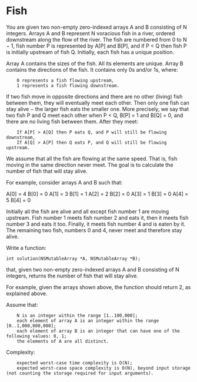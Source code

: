 Fish
====


You are given two non-empty zero-indexed arrays A and B consisting of N integers. Arrays A and B represent N voracious fish in a river, ordered downstream along the flow of the river. The fish are numbered from 0 to N − 1, fish number P is represented by A[P] and B[P], and if P < Q then fish P is initially upstream of fish Q. Initially, each fish has a unique position.

Array A contains the sizes of the fish. All its elements are unique. Array B contains the directions of the fish. It contains only 0s and/or 1s, where:

        0 represents a fish flowing upstream,
        1 represents a fish flowing downstream.

If two fish move in opposite directions and there are no other (living) fish between them, they will eventually meet each other. Then only one fish can stay alive − the larger fish eats the smaller one. More precisely, we say that two fish P and Q meet each other when P < Q, B[P] = 1 and B[Q] = 0, and there are no living fish between them. After they meet:

        If A[P] > A[Q] then P eats Q, and P will still be flowing downstream,
        If A[Q] > A[P] then Q eats P, and Q will still be flowing upstream.

We assume that all the fish are flowing at the same speed. That is, fish moving in the same direction never meet. The goal is to calculate the number of fish that will stay alive.

For example, consider arrays A and B such that:

  A[0] = 4    B[0] = 0
  A[1] = 3    B[1] = 1
  A[2] = 2    B[2] = 0
  A[3] = 1    B[3] = 0
  A[4] = 5    B[4] = 0

Initially all the fish are alive and all except fish number 1 are moving upstream. Fish number 1 meets fish number 2 and eats it, then it meets fish number 3 and eats it too. Finally, it meets fish number 4 and is eaten by it. The remaining two fish, numbers 0 and 4, never meet and therefore stay alive.

Write a function:

    int solution(NSMutableArray *A, NSMutableArray *B); 

that, given two non-empty zero-indexed arrays A and B consisting of N integers, returns the number of fish that will stay alive.

For example, given the arrays shown above, the function should return 2, as explained above.

Assume that:

        N is an integer within the range [1..100,000];
        each element of array A is an integer within the range [0..1,000,000,000];
        each element of array B is an integer that can have one of the following values: 0, 1;
        the elements of A are all distinct.

Complexity:

        expected worst-case time complexity is O(N);
        expected worst-case space complexity is O(N), beyond input storage (not counting the storage required for input arguments).


